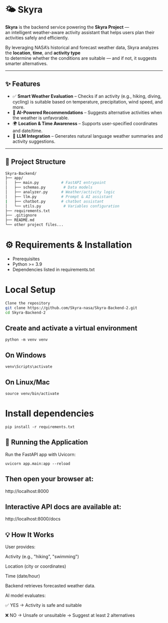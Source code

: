 # 🌤️ Skyra

**Skyra** is the backend service powering the **Skyra Project** —  
an intelligent weather-aware activity assistant that helps users plan their activities safely and efficiently.

By leveraging NASA’s historical and forecast weather data, Skyra analyzes the **location**, **time**, and **activity type**  
to determine whether the conditions are suitable — and if not, it suggests smarter alternatives.

---

## ✨ Features

- ✅ **Smart Weather Evaluation** – Checks if an activity (e.g., hiking, diving, cycling) is suitable based on temperature, precipitation, wind speed, and more.  
- 🔄 **AI-Powered Recommendations** – Suggests alternative activities when the weather is unfavorable.  
- 🌍 **Location & Time Awareness** – Supports user-specified coordinates and date/time.  
- 🤖 **LLM Integration** – Generates natural language weather summaries and activity suggestions.
---

## 📂 Project Structure

```bash
Skyra-Backend/
├── app/
│   ├── main.py          # FastAPI entrypoint
│   ├── schemas.py        # Data models
│   ├── analyzer.py      # Weather/activity logic
│   ├── llm.py           # Prompt & AI assistant
|   ├── chatbot.py       # chatbot assistant
│   └── utils.py          # Variables configuration
├── requirements.txt
├── .gitignore
├── README.md
└── other project files...
```
# ⚙️ Requirements & Installation
- Prerequisites
- Python >= 3.9
- Dependencies listed in requirements.txt

# Local Setup
```bash
Clone the repository
git clone https://github.com/Skyra-nasa/Skyra-Backend-2.git
cd Skyra-Backend-2
```
## Create and activate a virtual environment
```
python -m venv venv
```
## On Windows
```
venv\Scripts\activate
```
## On Linux/Mac
```
source venv/bin/activate
```
# Install dependencies
```
pip install -r requirements.txt
```
## 🚀 Running the Application

Run the FastAPI app with Uvicorn:
```
uvicorn app.main:app --reload
```

## Then open your browser at:
http://localhost:8000


## Interactive API docs are available at:
http://localhost:8000/docs

## 💡 How It Works

User provides:

Activity (e.g., "hiking", "swimming")

Location (city or coordinates)

Time (date/hour)

Backend retrieves forecasted weather data.

AI model evaluates:

✅ YES → Activity is safe and suitable

❌ NO → Unsafe or unsuitable → Suggest at least 2 alternatives
